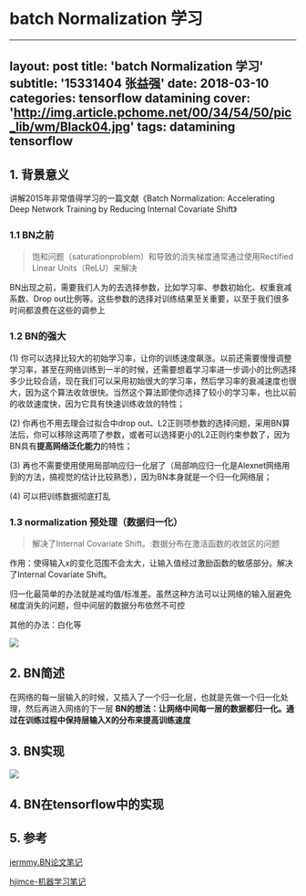 # batch Normalization 学习



---
layout: post
title: 'batch Normalization 学习'
subtitle: '15331404 张益强'
date: 2018-03-10
categories: tensorflow datamining
cover: 'http://img.article.pchome.net/00/34/54/50/pic_lib/wm/Black04.jpg'
tags: datamining tensorflow
---

## 1. 背景意义
讲解2015年非常值得学习的一篇文献《Batch Normalization: Accelerating Deep Network Training by  Reducing Internal Covariate Shift》

### 1.1 BN之前
> 饱和问题（saturationproblem）和导致的消失梯度通常通过使用Rectified Linear Units（ReLU）来解决

BN出现之前，需要我们人为的去选择参数，比如学习率、参数初始化、权重衰减系数、Drop out比例等。这些参数的选择对训练结果至关重要，以至于我们很多时间都浪费在这些的调参上

### 1.2 BN的强大

(1) 你可以选择比较大的初始学习率，让你的训练速度飙涨。以前还需要慢慢调整学习率，甚至在网络训练到一半的时候，还需要想着学习率进一步调小的比例选择多少比较合适，现在我们可以采用初始很大的学习率，然后学习率的衰减速度也很大，因为这个算法收敛很快。当然这个算法即使你选择了较小的学习率，也比以前的收敛速度快，因为它具有快速训练收敛的特性；

(2) 你再也不用去理会过拟合中drop out、L2正则项参数的选择问题，采用BN算法后，你可以移除这两项了参数，或者可以选择更小的L2正则约束参数了，因为BN具有**提高网络泛化能力**的特性；

(3) 再也不需要使用使用局部响应归一化层了（局部响应归一化是Alexnet网络用到的方法，搞视觉的估计比较熟悉），因为BN本身就是一个归一化网络层；

(4) 可以把训练数据彻底打乱

### 1.3 normalization 预处理（数据归一化）

>  解决了Internal Covariate Shift。:数据分布在激活函数的收敛区的问题

作用：使得输入x的变化范围不会太大，让输入值经过激励函数的敏感部分。解决了Internal Covariate Shift。

归一化最简单的办法就是减均值/标准差。虽然这种方法可以让网络的输入层避免梯度消失的问题，但中间层的数据分布依然不可控

其他的办法：白化等

![](https://ws1.sinaimg.cn/large/c3af64f1gy1fqk0wl5fpxj20fv0kvq57.jpg)


## 2. BN简述

在网络的每一层输入的时候，又插入了一个归一化层，也就是先做一个归一化处理，然后再进入网络的下一层
**BN的想法：让网络中间每一层的数据都归一化。通过在训练过程中保持层输入X的分布来提高训练速度**

## 3. BN实现
![](https://ws1.sinaimg.cn/large/c3af64f1gy1fqi7pn737ij20d108jmyz.jpg)



## 4. BN在tensorflow中的实现


## 5. 参考
[jermmy.BN论文笔记](http://jermmy.xyz/2017/09/02/2017-9-2-paper-notes-batch-normalization/)


[hjimce-机器学习笔记](https://blog.csdn.net/hjimce/article/details/50866313)

